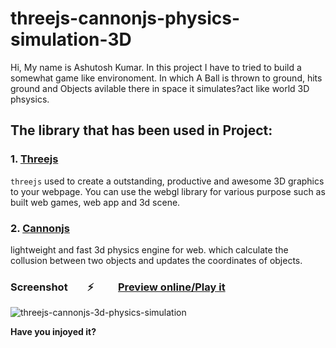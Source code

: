 # threejs-cannonjs-physics-simulation-3D

Hi, My name is Ashutosh Kumar. In this project I have to tried to build a somewhat game like environoment. In which A Ball is thrown to ground, hits ground and Objects avilable there in space it simulates?act like world 3D phsysics.

## The library that has been used in Project:
 ### 1. [Threejs](https://threejs.org)
 `threejs` used to create a outstanding, productive and awesome 3D graphics to your webpage. You can use the webgl library for various purpose such as built web games, web app and 3d scene.
 
 ### 2. [Cannonjs](https://schteppe.github.io/cannon.js/)
 lightweight and fast 3d physics engine for web. which calculate the collusion between two objects and updates the coordinates of objects.
 

### Screenshot        ⚡          **[Preview online/Play it](https://ashutokum.github.io/threejs-cannonjs-physics-simulation-3D/)**

![threejs-cannonjs-3d-physics-simulation](https://ashutokum.github.io/threejs-cannonjs-physics-simulation-3D/Screenshot%202022-02-12%20070734.png?raw=true)



**Have you injoyed it?**

